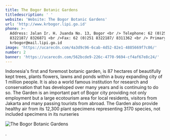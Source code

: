 ```yaml
---
title: The Bogor Botanic Gardens
titledescription: ' '
website: 'Website: The Bogor Botanic Gardens'
url: 'http://www.krbogor.lipi.go.id'
phone: >-
  Address: Jalan Ir. H. Juanda No. 13, Bogor <br /> Telephone: 62 (0)251
  8322187/ 8326871 <br />Fax: 62 (0)251 8322187/ 8311362 <br /> Primary Email:
  krbogor@mail.lipi.go.id
image: 'https://ucarecdn.com/4a3d9c96-6cab-4d52-82e1-4885669f7c86/'
number: 2
banner: 'https://ucarecdn.com/562bcde9-226c-4770-9694-cf4af67e8c24/'
---
```

Indonesia's first and foremost botanic garden, is 87 hectares of beautifully kept trees, plants flowers, lawns and ponds within a busy expanding city of 1 million people. It is also a world famous institution for research and conservation that has developed over many years and is continuing to do so. The Garden is an important part of Bogor city providing not only employment but a large ecotourism area for local residents, visitors from Jakarta and many passing tourists from abroad. The Garden also provide healthy air from its 12,300 plant specimens representing 3170 species, not included specimens in its nurseries

![The Bogor Botanic Gardens](https://ucarecdn.com/9548edab-d710-4ac1-aa5e-a35e2ec7f04c/ "The Bogor Botanic Gardens")

.
